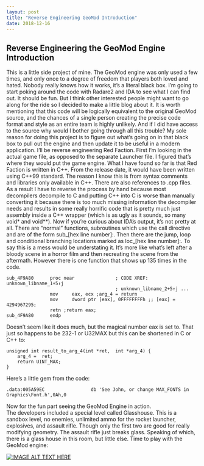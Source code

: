 ```yaml
---
layout: post
title: "Reverse Engineering GeoMod Introduction"
date: 2018-12-16
---
```


## Reverse Engineering the GeoMod Engine Introduction

This is a little side project of mine.  The GeoMod engine was only used a few times, and only once to a degree of freedom that players both loved and hated.  Nobody really knows how it works, it’s a literal black box.  I’m going to start poking around the code with Radare2 and IDA to see what I can find out.  It should be fun.  But I think other interested people might want to go along for the ride so I decided to make a little blog about it.  It is worth mentioning that this code will be logically equivalent to the original GeoMod source, and the chances of a single person creating the precise code format and style as an entire team is highly unlikely.  And if I did have access to the source why would I bother going through all this trouble?  My sole reason for doing this project is to figure out what’s going on in that black box to pull out the engine and then update it to be useful in a modern application.
I’ll be reverse engineering Red Faction. First I’m looking in the actual game file, as opposed to the separate Launcher file. I figured that’s where they would put the game engine.
What I have found so far is that Red Faction is written in C++.  From the release date, it would have been written using C++99 standard.  The reason I know this is from syntax comments and libraries only available in C++. There are also references to .cpp files.  As a result I have to reverse the process by hand because most decompilers decompile to C and putting C++ into C is worse than manually converting it because there is too much missing information the decompiler needs and results in some really horrific code that is pretty much just assembly inside a C++ wrapper (which is as ugly as it sounds, so many void* and void**).  Now if you’re curious about IDA’s output, it’s not pretty at all.  There are “normal” functions, subroutines which use the call directive and are of the form sub_[hex line number]:.  Then there are the jump, loop and conditional branching locations marked as loc_[hex line number]:.  To say this is a mess would be understating it.  It’s more like what’s left after a bloody scene in a horror film and then recreating the scene from the aftermath.
However there is one function that shows up 135 times in the code.

	sub_4F9A80      proc near               ; CODE XREF: unknown_libname_1+5↑j
	                                        ; unknown_libname_2+5↑j ...
	                mov     eax, ecx ;arg_4 = return
	                mov     dword ptr [eax], 0FFFFFFFFh ;; [eax] = 4294967295;
	                retn ;return eax;
	sub_4F9A80      endp


Doesn’t seem like it does much, but the magical number eax is set to.  That just so happens to be 232-1 or U32MAX  but this can be shortened in C or C++ to:

	unsigned int result_to_arg_4(int *ret,  int *arg_4) { 
		arg_4 =  ret;
		return UINT_MAX;
	}


Here’s a little gem from the code:

	.data:005A59EC                 db 'See John, or change MAX_FONTS in Graphics\Font.h',0Ah,0

Now for the fun part seeing the GeoMod Engine in action.  
The developers included a special level called Glasshouse.  This is a sandbox level, no enemies, unlimited ammo for the rocket launcher, explosives, and assault rifle.  Though only the first two are good for really modifying geometry.  The assault rifle just breaks glass.  Speaking of which, there is a glass house in this room, but little else.  Time to play with the GeoMod engine: 

[![IMAGE ALT TEXT HERE](https://img.youtube.com/vi/1XHW4CPKL6Q/0.jpg)](https://www.youtube.com/watch?v=1XHW4CPKL6Q)
